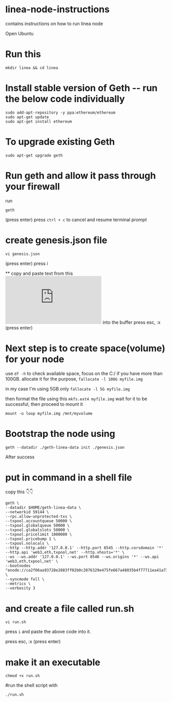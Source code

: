 # linea-node-instructions
contains instructions on how to run linea node

Open Ubuntu
# Run this
```
mkdir linea && cd linea
```

# Install stable version of Geth -- run the below code individually
```
sudo add-apt-repository -y ppa:ethereum/ethereum
sudo apt-get update
sudo apt-get install ethereum
```

# To upgrade existing Geth
```
sudo apt-get upgrade geth
```

# Run geth and allow it pass through your firewall
run 
```
geth
```
(press enter)
press `ctrl + c` to cancel and resume terminal prompt

# create genesis.json file
```
vi genesis.json
```
(press enter)
press i

** copy and paste text from this ![Link](https://docs.linea.build/files/genesis.json) into the buffer
press esc, :x (press enter)

# Next step is to create space(volume) for your node 

use `df -h` to check available space, focus on the C:/
if you have more than 100GB. allocate it for the purpose, `fallocate -l 100G myfile.img`

in my case I'm using 5GB only `fallocate -l 5G myfile.img`

then format the file using this `mkfs.ext4 myfile.img`
wait for it to be successful, then proceed to mount it

```
mount -o loop myfile.img /mnt/myvolume
```

# Bootstrap the node using 
```
geth --datadir ./geth-linea-data init ./genesis.json
```

After success

#  put in command in a shell file

copy this 👇👇
```
geth \
--datadir $HOME/geth-linea-data \
--networkid 59144 \
--rpc.allow-unprotected-txs \
--txpool.accountqueue 50000 \
--txpool.globalqueue 50000 \
--txpool.globalslots 50000 \
--txpool.pricelimit 1000000 \
--txpool.pricebump 1 \
--txpool.nolocals \
--http --http.addr '127.0.0.1' --http.port 8545 --http.corsdomain '*' --http.api 'web3,eth,txpool,net' --http.vhosts='*' \
--ws --ws.addr '127.0.0.1' --ws.port 8546 --ws.origins '*' --ws.api 'web3,eth,txpool,net' \
--bootnodes "enode://ca2f06aa93728e2883ff02b0c2076329e475fe667a48035b4f77711ea41a73cf6cb2ff232804c49538ad77794185d83295b57ddd2be79eefc50a9dd5c48bbb2e@3.23.106.165:30303,enode://eef91d714494a1ceb6e06e5ce96fe5d7d25d3701b2d2e68c042b33d5fa0e4bf134116e06947b3f40b0f22db08f104504dd2e5c790d8bcbb6bfb1b7f4f85313ec@3.133.179.213:30303,enode://cfd472842582c422c7c98b0f2d04c6bf21d1afb2c767f72b032f7ea89c03a7abdaf4855b7cb2dc9ae7509836064ba8d817572cf7421ba106ac87857836fa1d1b@3.145.12.13:30303" \
--syncmode full \
--metrics \
--verbosity 3
```

# and create a file called run.sh
```
vi run.sh
```
press `i` and paste the above code into it.

press esc, :x (press enter)

# make it an executable
```
chmod +x run.sh
```

#run the shell script with 
```
./run.sh
```
